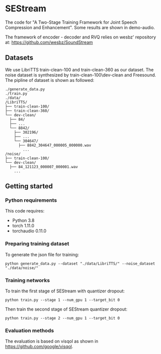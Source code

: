 # SEStream
The code for "A Two-Stage Training Framework for Joint Speech Compression and Enhancement".
Some results are shown in demo-audio.

The framework of encoder - decoder and RVQ relies on wesbz' repository at: https://github.com/wesbz/SoundStream

## Datasets

We use LibriTTS train-clean-100 and train-clean-360 as our dataset. The noise dataset is synthesized by train-clean-100\dev-clean and Freesound. The pipline of dataset is shown as followed:
```
./generate_data.py
./train.py
./data/
/LibriTTS/
├── train-clean-100/
├── train-clean-360/
└── dev-clean/
  ├── 84/
  ├── ...
  └── 8842/
    ├── 302196/       
    ├── ...
    └── 304647/
      ├── 8842_304647_000005_000000.wav
        ...
/noise/
├── train-clean-100/
└── dev-clean/
  ├── 84_121123_000007_000001.wav
    ...
```

## Getting started

### Python requirements

This code requires:

- Python 3.8
- torch 1.11.0
- torchaudio 0.11.0

### Preparing training dataset

To generate the json file for training:
```
python generate_data.py --dataset "./data/LibriTTS/" --noise_dataset "./data/noise/"
```

### Training networks

To train the first stage of SEStream with quantizer dropout:
```
python train.py --stage 1 --num_gpu 1 --target_bit 0 
```
Then train the second stage of SEStream quantizer dropout:
```
python train.py --stage 2 --num_gpu 1 --target_bit 0 
```

### Evaluation methods

The evaluation is based on visqol as shown in https://github.com/google/visqol.


